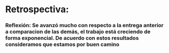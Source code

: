 # Retrospectiva:
### Reflexión: Se avanzó mucho con respecto a la entrega anterior a comparacion de las demás, el trabajo está creciendo de forma exponencial. De acuerdo con estos resultados consideramos que estamos por buen camino
